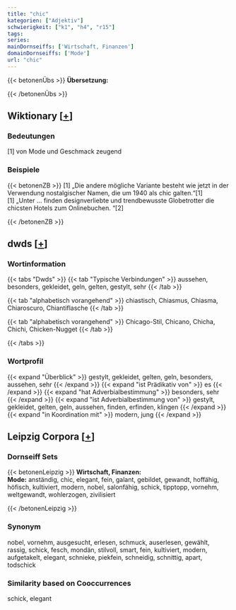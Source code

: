 ```yaml
---
title: "chic"
kategorien: ["Adjektiv"]
schwierigkeit: ["k1", "h4", "r15"]
tags:
series:
mainDornseiffs: ['Wirtschaft, Finanzen']
domainDornseiffs: ['Mode']
url: "chic"
---
```


{{< betonenÜbs >}}
**Übersetzung:**  
  
{{< /betonenÜbs >}}

## Wiktionary [[+](https://de.wiktionary.org/wiki/chic)]

### Bedeutungen
[1] von Mode und Geschmack zeugend  

### Beispiele
{{< betonenZB >}}
[1] „Die andere mögliche Variante besteht wie jetzt in der Verwendung nostalgischer Namen, die um 1940 als chic galten.“[1]  
[1] „Unter … finden designverliebte und trendbewusste Globetrotter die chicsten Hotels zum Onlinebuchen. “[2]  

{{< /betonenZB >}}


## dwds [[+](https://www.dwds.de/wb/chic)]

### Wortinformation
{{< tabs "Dwds" >}}
{{< tab "Typische Verbindungen" >}}
aussehen, besonders, gekleidet, geln, gelten, gestylt, sehr
{{< /tab >}}

{{< tab "alphabetisch vorangehend" >}}
chiastisch, Chiasmus, Chiasma, Chiaroscuro, Chiantiflasche
{{< /tab >}}

{{< tab "alphabetisch vorangehend" >}}
Chicago-Stil, Chicano, Chicha, Chichi, Chicken-Nugget
{{< /tab >}}

{{< /tabs >}}

### Wortprofil
{{< expand "Überblick" >}} gestylt, gekleidet, gelten, geln, besonders, aussehen, sehr {{< /expand >}}
{{< expand "ist Prädikativ von" >}} es {{< /expand >}}
{{< expand "hat Adverbialbestimmung" >}} besonders, sehr {{< /expand >}}
{{< expand "ist Adverbialbestimmung von" >}} gestylt, gekleidet, gelten, geln, aussehen, finden, erfinden, klingen {{< /expand >}}
{{< expand "in Koordination mit" >}} modern, jung {{< /expand >}}

## Leipzig Corpora [[+](https://corpora.uni-leipzig.de/en/res?word=chic&corpusId=deu_newscrawl-public_2018)]

### Dornseiff Sets
{{< betonenLeipzig >}}
**Wirtschaft, Finanzen:**  
**Mode:** anständig, chic, elegant, fein, galant, gebildet, gewandt, hoffähig, höfisch, kultiviert, modern, nobel, salonfähig, schick, tipptopp, vornehm, weltgewandt, wohlerzogen, zivilisiert  

{{< /betonenLeipzig >}}

### Synonym
nobel, vornehm, ausgesucht, erlesen, schmuck, auserlesen, gewählt, rassig, schick, fesch, mondän, stilvoll, smart, fein, kultiviert, modern, aufgetakelt, elegant, schnieke, piekfein, schneidig, schnittig, apart, todschick


### Similarity based on Cooccurrences
schick, elegant


